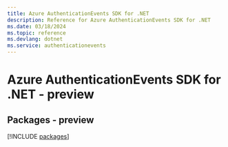 ```yaml
---
title: Azure AuthenticationEvents SDK for .NET
description: Reference for Azure AuthenticationEvents SDK for .NET
ms.date: 03/18/2024
ms.topic: reference
ms.devlang: dotnet
ms.service: authenticationevents
---
```

# Azure AuthenticationEvents SDK for .NET - preview
## Packages - preview
[!INCLUDE [packages](authenticationevents-index.md)]
